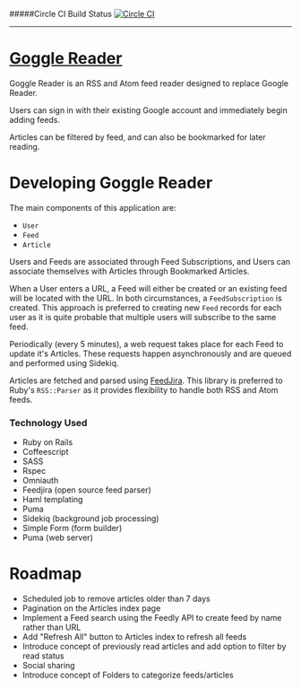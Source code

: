 #####Circle CI Build Status
[![Circle CI](https://circleci.com/gh/adambedford/goggle_reader.svg?style=svg)](https://circleci.com/gh/adambedford/goggle_reader)

---

# [Goggle Reader](https://goggle-reader.herokuapp.com)

Goggle Reader is an RSS and Atom feed reader designed to replace Google Reader.

Users can sign in with their existing Google account and immediately begin adding feeds.

Articles can be filtered by feed, and can also be bookmarked for later reading.

# Developing Goggle Reader

The main components of this application are:

* `User`
* `Feed`
* `Article`

Users and Feeds are associated through Feed Subscriptions, and Users can associate themselves with Articles through Bookmarked Articles.

When a User enters a URL, a Feed will either be created or an existing feed will be located with the URL. In both circumstances, a `FeedSubscription` is created. This approach is preferred to creating new `Feed` records for each user as it is quite probable that multiple users will subscribe to the same feed.

Periodically (every 5 minutes), a web request takes place for each Feed to update it's Articles. These requests happen asynchronously and are queued and performed using Sidekiq.

Articles are fetched and parsed using [FeedJira](http://feedjira.com/). This library is preferred to Ruby's `RSS::Parser` as it provides flexibility to handle both RSS and Atom feeds.


### Technology Used
* Ruby on Rails
* Coffeescript
* SASS
* Rspec
* Omniauth
* Feedjira (open source feed parser)
* Haml templating
* Puma
* Sidekiq (background job processing)
* Simple Form (form builder)
* Puma (web server)


# Roadmap
* Scheduled job to remove articles older than 7 days
* Pagination on the Articles index page
* Implement a Feed search using the Feedly API to create feed by name rather than URL
* Add "Refresh All" button to Articles index to refresh all feeds
* Introduce concept of previously read articles and add option to filter by read status
* Social sharing
* Introduce concept of Folders to categorize feeds/articles
